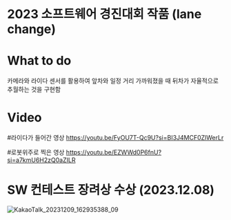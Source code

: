 # 2023 소프트웨어 경진대회 작품 (lane change)

# What to do
카메라와 라이다 센서를 활용하여 앞차와 일정 거리 가까워졌을 때 뒤차가 자율적으로 추월하는 것을 구현함

# 

# Video
#라이다가 들어간 영상
https://youtu.be/FyOU7T-Qc9U?si=BI3J4MCF0ZlWerLr


#로봇위주로 찍은 영상
https://youtu.be/EZWWd0P6fnU?si=a7kmU6H2zQ0aZILR


# SW 컨테스트 장려상 수상 (2023.12.08)

![KakaoTalk_20231209_162935388_09](https://github.com/user-attachments/assets/355f64c8-54d2-4825-a384-379118f18e22)

